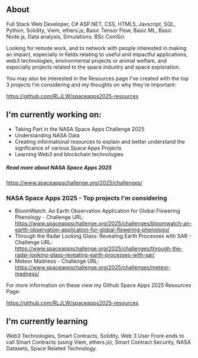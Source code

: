 ## About

Full Stack Web Developer, C# ASP.NET, CSS, HTML5, Javscript, SQL, Python, Solidity, Viem, ethers.js, Basic Tensor Flow, Basic ML, Basic Node.js, Data analysis, Simulations. BSc ComSci

Looking for remote work, and to network with people interested in making an impact, especially in fields relating to useful and impactful applications, web3 technologies, environmental projects or animal welfare, and especially projects related to the space industry and space exploration.

You may also be interested in the Resources page I've created with the top 3 projects I'm considering and my thoughts on why they're important:

https://github.com/RLJLW/spaceapps2025-resources

## I'm currently working on:

 - Taking Part in the NASA Space Apps Challenge 2025
 - Understanding NASA Data
 - Creating informational resources to explain and better understand the signficance of various Space Apps Projects
 - Learning Web3 and blockchain technologies

##### Read more about NASA Space Apps 2025
https://www.spaceappschallenge.org/2025/challenges/

### NASA Space Apps 2025 - Top projects I'm considering
 
- BloomWatch: An Earth Observation Application for Global Flowering Phenology - 
  Challenge URL: https://www.spaceappschallenge.org/2025/challenges/bloomwatch-an-earth-observation-application-for-global-flowering-phenology/
- Through the Radar Looking Glass: Revealing Earth Processes with SAR - 
   Challenge URL: https://www.spaceappschallenge.org/2025/challenges/through-the-radar-looking-glass-revealing-earth-processes-with-sar/
- Meteor Madness - 
  Challenge URL: https://www.spaceappschallenge.org/2025/challenges/meteor-madness/


For more information on these view my Github Space Apps 2025 Resources Page:

https://github.com/RLJLW/spaceapps2025-resources
 
## I'm currently learning

Web3 Technologies, Smart Contracts, Solidity, Web 3 User Front-ends to call Smart Contracts (using Viem, ethers.js), Smart Contract Security, NASA Datasets, Space Related Technology.

<!--
**RLJLW/rljlw** is a ✨ _special_ ✨ repository because its `README.md` (this file) appears on your GitHub profile.

Here are some ideas to get you started:

- 🔭 I’m currently working on ...
- 🌱 I’m currently learning ...
- 👯 I’m looking to collaborate on ...
- 🤔 I’m looking for help with ...
- 💬 Ask me about ...
- 📫 How to reach me: ...
- 😄 Pronouns: ...
- ⚡ Fun fact: ...
-->
